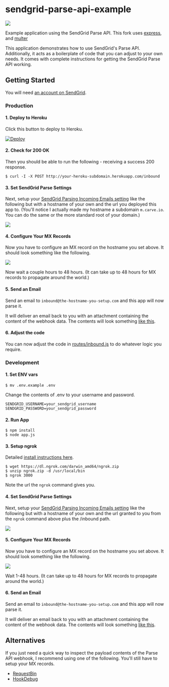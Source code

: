# sendgrid-parse-api-example

![](https://raw.githubusercontent.com/sendgrid/sendgrid-parse-api-example/master/sendgrid-parse-api-example.png)

Example application using the SendGrid Parse API. This fork uses [express](http://expressjs.com/), and [multer](https://github.com/expressjs/multer)

This application demonstrates how to use SendGrid's Parse API. Additionally, it acts as a boilerplate of code that you can adjust to your own needs. It comes with complete instructions for getting the SendGrid Parse API working.

## Getting Started

You will need [an account on SendGrid](https://sendgrid.com/user/signup).

### Production

#### 1. Deploy to Heroku

Click this button to deploy to Heroku.

[![Deploy](https://www.herokucdn.com/deploy/button.png)](https://heroku.com/deploy)

#### 2. Check for 200 OK

Then you should be able to run the following - receiving a success 200 response.

```
$ curl -I -X POST http://your-heroku-subdomain.herokuapp.com/inbound
```

#### 3. Set SendGrid Parse Settings

Next, setup your [SendGrid Parsing Incoming Emails setting](http://sendgrid.com/developer/reply) like the following but with a hostname of your own and the url you deployed this app to. (You'll notice I actually made my hostname a subdomain `m.carve.io`. You can do the same or the more standard root of your domain.) 

![](https://raw.github.com/sendgrid/sendgrid-parse-api-example/master/readme/inbound1.png)

#### 4. Configure Your MX Records

Now you have to configure an MX record on the hostname you set above. It should look something like the following.

![](https://raw.github.com/sendgrid/sendgrid-parse-api-example/master/readme/inbound2.png)

Now wait a couple hours to 48 hours. (It can take up to 48 hours for MX records to propagate around the world.)

#### 5. Send an Email

Send an email to `inbound@the-hostname-you-setup.com` and this app will now parse it. 

It will deliver an email back to you with an attachment containing the content of the webhook data. The contents will look something [like this](https://gist.github.com/scottmotte/6642578/raw/d66d703abdd45addec9e8ff7aa92214db7dda326/gistfile1.txt).

#### 6. Adjust the code

You can now adjust the code in [routes/inbound.js](https://github.com/sendgrid/sendgrid-parse-api-example/blob/master/routes/inbound.js) to do whatever logic you require.

### Development

#### 1. Set ENV vars 

```
$ mv .env.example .env
```

Change the contents of .env to your username and password.

```
SENDGRID_USERNAME=your_sendgrid_username
SENDGRID_PASSWORD=your_sendgrid_password
```

#### 2. Run App

```
$ npm install
$ node app.js
```

#### 3. Setup ngrok

Detailed [install instructions here](https://ngrok.com/).

```
$ wget https://dl.ngrok.com/darwin_amd64/ngrok.zip
$ unzip ngrok.zip -d /usr/local/bin
$ ngrok 3000
```

Note the url the `ngrok` command gives you. 

#### 4. Set SendGrid Parse Settings

Next, setup your [SendGrid Parsing Incoming Emails setting](http://sendgrid.com/developer/reply) like the following but with a hostname of your own and the url granted to you from the `ngrok` command above plus the /inbound path.  

![](https://raw.github.com/sendgrid/sendgrid-parse-api-example/master/readme/inbound3.png)

#### 5. Configure Your MX Records

Now you have to configure an MX record on the hostname you set above. It should look something like the following.

![](https://raw.github.com/sendgrid/sendgrid-parse-api-example/master/readme/inbound2.png)

Wait 1-48 hours. (It can take up to 48 hours for MX records to propagate around the world.)

#### 6. Send an Email

Send an email to `inbound@the-hostname-you-setup.com` and this app will now parse it. 

It will deliver an email back to you with an attachment containing the content of the webhook data. The contents will look something [like this](https://gist.github.com/scottmotte/6642578/raw/d66d703abdd45addec9e8ff7aa92214db7dda326/gistfile1.txt).



## Alternatives

If you just need a quick way to inspect the payload contents of the Parse API webhook, I recommend using one of the following. You'll still have to setup your MX records.

* [RequestBin](http://requestb.in/)
* [HookDebug](hookdebug.sendgrid.com)

